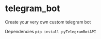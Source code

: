 # telegram_bot

Create your very own custom telegram bot

Dependencies
``` pip install pyTelegramBotAPI ```

